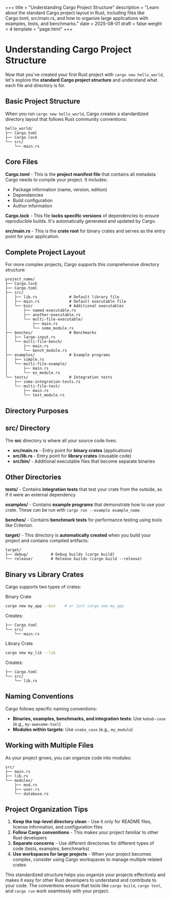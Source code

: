 +++
title = "Understanding Cargo Project Structure"
description = "Learn about the standard Cargo project layout in Rust, including files like Cargo.toml, src/main.rs, and how to organize large applications with examples, tests, and benchmarks."
date = 2025-08-01
draft = false
weight = 4
template = "page.html"
+++

# Understanding Cargo Project Structure

Now that you've created your first Rust project with `cargo new hello_world`, let's explore the **standard Cargo project structure** and understand what each file and directory is for.

## Basic Project Structure

When you run `cargo new hello_world`, Cargo creates a standardized directory layout that follows Rust community conventions:

```
hello_world/
├── Cargo.toml
├── Cargo.lock
└── src/
    └── main.rs
```

## Core Files

**Cargo.toml** - This is the **project manifest file** that contains all metadata Cargo needs to compile your project. It includes:

* Package information (name, version, edition)
* Dependencies
* Build configuration
* Author information

**Cargo.lock** - This file **locks specific versions** of dependencies to ensure reproducible builds. It's automatically generated and updated by Cargo.

**src/main.rs** - This is the **crate root** for binary crates and serves as the entry point for your application.

## Complete Project Layout

For more complex projects, Cargo supports this comprehensive directory structure:

```
project_name/
├── Cargo.lock
├── Cargo.toml
├── src/
│   ├── lib.rs              # Default library file
│   ├── main.rs             # Default executable file
│   └── bin/                # Additional executables
│       ├── named-executable.rs
│       ├── another-executable.rs
│       └── multi-file-executable/
│           ├── main.rs
│           └── some_module.rs
├── benches/                # Benchmarks
│   ├── large-input.rs
│   └── multi-file-bench/
│       ├── main.rs
│       └── bench_module.rs
├── examples/               # Example programs
│   ├── simple.rs
│   └── multi-file-example/
│       ├── main.rs
│       └── ex_module.rs
└── tests/                  # Integration tests
    ├── some-integration-tests.rs
    └── multi-file-test/
        ├── main.rs
        └── test_module.rs
```

## Directory Purposes

## src/ Directory

The **src** directory is where all your source code lives:

* **src/main.rs** - Entry point for **binary crates** (applications)
* **src/lib.rs** - Entry point for **library crates** (reusable code)
* **src/bin/** - Additional executable files that become separate binaries

## Other Directories

**tests/** - Contains **integration tests** that test your crate from the outside, as if it were an external dependency

**examples/** - Contains **example programs** that demonstrate how to use your crate. These can be run with `cargo run --example example_name`.

**benches/** - Contains **benchmark tests** for performance testing using tools like Criterion.

**target/** - This directory is **automatically created** when you build your project and contains compiled artifacts:

```
target/
├── debug/          # Debug builds (cargo build)
└── release/        # Release builds (cargo build --release)
```

## Binary vs Library Crates

Cargo supports two types of crates:

Binary Crate

```bash
cargo new my_app --bin    # or just cargo new my_app
```

Creates:

```
├── Cargo.toml
└── src/
    └── main.rs
```

Library Crate

```bash
cargo new my_lib --lib
```

Creates:

```
├── Cargo.toml
└── src/
    └── lib.rs
```

## Naming Conventions

Cargo follows specific naming conventions:

* **Binaries, examples, benchmarks, and integration tests**: Use `kebab-case` (e.g., `my-awesome-tool`)
* **Modules within targets**: Use `snake_case` (e.g., `my_module`)

## Working with Multiple Files

As your project grows, you can organize code into modules:

```
src/
├── main.rs
├── lib.rs
└── modules/
    ├── mod.rs
    ├── user.rs
    └── database.rs
```

## Project Organization Tips

1. **Keep the top-level directory clean** - Use it only for README files, license information, and configuration files
2. **Follow Cargo conventions** - This makes your project familiar to other Rust developers
3. **Separate concerns** - Use different directories for different types of code (tests, examples, benchmarks)
4. **Use workspaces for large projects** - When your project becomes complex, consider using Cargo workspaces to manage multiple related crates

This standardized structure helps you organize your projects effectively and makes it easy for other Rust developers to understand and contribute to your code. The conventions ensure that tools like `cargo build`, `cargo test`, and `cargo run` work seamlessly with your project.
